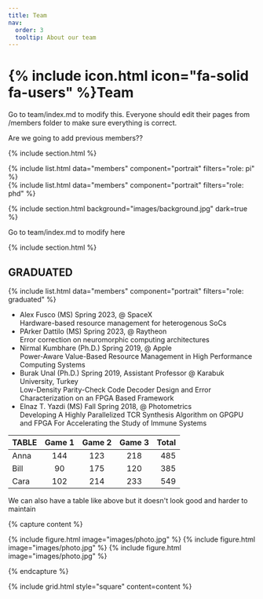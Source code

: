 ```yaml
---
title: Team
nav:
  order: 3
  tooltip: About our team
---
```


# {% include icon.html icon="fa-solid fa-users" %}Team

Go to team/index.md to modify this. Everyone should edit their pages from /members folder to make sure everything is correct. 

Are we going to add previous members??

{% include section.html %}

{% include list.html data="members" component="portrait" filters="role: pi" %}<br>
{% include list.html data="members" component="portrait" filters="role: phd" %}

{% include section.html background="images/background.jpg" dark=true %}

Go to team/index.md to modify here

{% include section.html %}

## GRADUATED

{% include list.html data="members" component="portrait" filters="role: graduated" %}<br>


- Alex Fusco (MS) Spring 2023, @ SpaceX <br>
    Hardware-based resource management for heterogenous SoCs
- PArker Dattilo (MS) Spring 2023, @ Raytheon <br>
    Error correction on neuromorphic computing architectures
- Nirmal Kumbhare (Ph.D.) Spring 2019, @ Apple <br>
    Power-Aware Value-Based Resource Management in High Performance Computing Systems
- Burak Unal (Ph.D.) Spring 2019, Assistant Professor @ Karabuk University, Turkey <br>
    Low-Density Parity-Check Code Decoder Design and Error Characterization on an FPGA Based Framework
- Elnaz T. Yazdi (MS) Fall Spring 2018, @ Photometrics <br>
    Developing A Highly Parallelized TCR Synthesis Algorithm on GPGPU and FPGA For Accelerating the Study of Immune Systems

| TABLE | Game 1 | Game 2 | Game 3 | Total |
| :---- | :----: | :----: | :----: | ----: |
| Anna  |  144   |  123   |  218   |  485  |
| Bill  |   90   |  175   |  120   |  385  |
| Cara  |  102   |  214   |  233   |  549  |

We can also have a table like above but it doesn't look good and harder to maintain


{% capture content %}

{% include figure.html image="images/photo.jpg" %}
{% include figure.html image="images/photo.jpg" %}
{% include figure.html image="images/photo.jpg" %}

{% endcapture %}

{% include grid.html style="square" content=content %}
